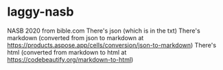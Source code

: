 # laggy-nasb
NASB 2020 from bible.com
There's json (which is in the txt)
There's markdown (converted from json to markdown at https://products.aspose.app/cells/conversion/json-to-markdown)
There's html (converted from markdown to html at https://codebeautify.org/markdown-to-html)
